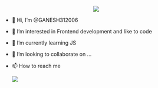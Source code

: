 <p align="center">
  <a href="https://skillicons.dev">
    <img src="https://skillicons.dev/icons?i=js,html,css,py,github,mysql,vscode,visualstudio,replit&perline=3&theme=dark" />
  </a>
</p>




- 👋 Hi, I’m @GANESH312006
- 👀 I’m interested in Frontend development and like to code 
- 🌱 I’m currently learning JS
- 💞️ I’m looking to collaborate on ...
- 📫 How to reach me

    ![](https://komarev.com/ghpvc/?username=GANESH312006)
<!---
GANESH312006/GANESH312006 is a ✨ special ✨ repository because its `README.md` (this file) appears on your GitHub profile.
You can click the Preview link to take a look at your changes.
--->

